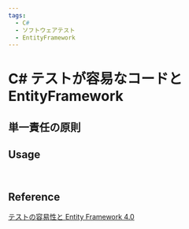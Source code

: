 ```yaml
---
tags:
  - C#
  - ソフトウェアテスト
  - EntityFramework
---
```


# C# テストが容易なコードとEntityFramework

## 単一責任の原則

## Usage
```C#
```

![]()

## Reference
[テストの容易性と Entity Framework 4.0](https://learn.microsoft.com/ja-jp/ef/ef6/fundamentals/testing/testability-article)<br>
